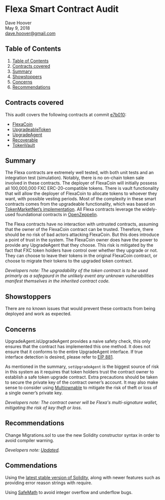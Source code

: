 # Flexa Smart Contract Audit

Dave Hoover\
May 9, 2018\
[dave.hoover@gmail.com](mailto@dave.hoover@gmail.com)

## Table of Contents

1.  [Table of Contents](#table-of-contents)
1.  [Contracts covered](#contracts-covered)
1.  [Summary](#summary)
1.  [Showstoppers](#showstoppers)
1.  [Concerns](#concerns)
1.  [Recommendations](#recommendations)

## Contracts covered

This audit covers the following contracts at commit [e7b010](https://github.com/flexahq/smart-contracts/tree/e7b010370a76aa0fd05b6f4c1437fb9f3a1fbbbf):

* [FlexaCoin](https://github.com/flexahq/smart-contracts/blob/e7b010370a76aa0fd05b6f4c1437fb9f3a1fbbbf/contracts/Flexacoin.sol)
* [UpgradeableToken](https://github.com/flexahq/smart-contracts/blob/e7b010370a76aa0fd05b6f4c1437fb9f3a1fbbbf/contracts/UpgradeableToken.sol)
* [UpgradeAgent](https://github.com/flexahq/smart-contracts/blob/e7b010370a76aa0fd05b6f4c1437fb9f3a1fbbbf/contracts/tokenmarket/UpgradeAgent.sol)
* [Recoverable](https://github.com/flexahq/smart-contracts/blob/e7b010370a76aa0fd05b6f4c1437fb9f3a1fbbbf/contracts/Recoverable.sol)
* [TokenVault](https://github.com/flexahq/smart-contracts/blob/e7b010370a76aa0fd05b6f4c1437fb9f3a1fbbbf/contracts/TokenVault.sol)

## Summary

The Flexa contracts are extremely well tested, with both unit tests and an integration test (simulation). Notably, there is no on-chain token sale involved in these contracts. The deployer of FlexaCoin will initially possess all 100,000,000 FXC ERC-20-compatible tokens. There is vault functionality that will allow the deployer of FlexaCoin to allocate tokens to whoever they want, with possible vesting periods. Most of the complexity in these smart contracts comes from the upgradeable functionality, which was based on [TokenMarketNet’s implementation](https://github.com/TokenMarketNet/ico/blob/master/contracts/UpgradeableToken.sol). All Flexa contracts leverage the widely-used foundational contracts in [OpenZeppelin](https://github.com/OpenZeppelin/openzeppelin-solidity).

The Flexa contracts have no interaction with untrusted contracts, assuming that the owner of the FlexaCoin contract can be trusted. Therefore, there should be no risk of bad actors attacking FlexaCoin. But this does introduce a point of trust in the system. The FlexaCoin owner does have the power to provide any UpgradeAgent that they choose. This risk is mitigated by the fact that FXC token holders have control over whether they upgrade or not. They can choose to leave their tokens in the original FlexaCoin contract, or choose to migrate their tokens to the upgraded token contract.

_Developers note: The upgradability of the token contract is to be used primarly as a safegaurd in the unlikely event any unknown vulnerabilities manifest themselves in the inherited contract code._

## Showstoppers

There are no known issues that would prevent these contracts from being deployed and work as expected.

## Concerns

UpgradeAgent.isUpgradeAgent provides a naive safety check, this only ensures that the contract has implemented this one method. It does not ensure that it conforms to the entire UpgradeAgent interface. If true interface detection is desired, please refer to [EIP 881](https://github.com/ethereum/EIPs/pull/881).

As mentioned in the summary, `setUpgradeAgent` is the biggest source of risk in this system as it requires that token holders trust the contract owner to establish a safe token upgrade contract. Extra precautions should be taken to secure the private key of the contract owner’s account. It may also make sense to consider using [Multiownable](https://github.com/bitclave/Multiownable) to mitigate the risk of theft or loss of a single owner’s private key.

_Developers note: The contract owner will be Flexa's multi-signature wallet, mitigating the risk of key theft or loss._

## Recommendations

Change Migrations.sol to use the new Solidity constructor syntax in order to avoid compiler warning.

_Developers note: [Updated](https://github.com/flexahq/smart-contracts/commit/69cacbd802c92fed0d9df7af6992b9d30842e786)._

## Commendations

Using the [latest stable version of Solidity](https://github.com/ethereum/solidity/releases/tag/v0.4.23), along with newer features such as providing error reason strings with require.

Using [SafeMath](https://github.com/OpenZeppelin/openzeppelin-solidity/blob/master/contracts/math/SafeMath.sol) to avoid integer overflow and underflow bugs.
